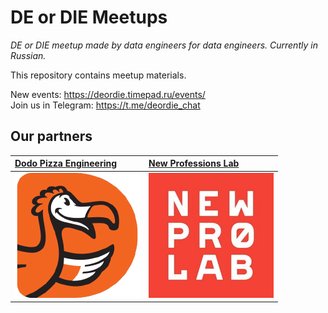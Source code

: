 # DE or DIE Meetups

_DE or DIE meetup made by data engineers for data engineers. Currently in Russian._

This repository contains meetup materials.

New events: <https://deordie.timepad.ru/events/>  
Join us in Telegram: <https://t.me/deordie_chat>

## Our partners

| [Dodo Pizza Engineering][dp_link]  | [New Professions Lab][nlp_link] |
|:-----------------------------------|:--------------------------------|
| [![dp_logo]][dp_link] | [![nlp_logo]][nlp_link] |

[dp_link]: https://dodopizza.dev/
[dp_logo]: images/dodopizza_partner.png
[nlp_link]: https://newprolab.com/
[nlp_logo]: images/newprolab_partner.jpg
